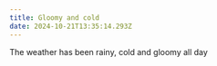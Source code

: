 ```yaml
---
title: Gloomy and cold
date: 2024-10-21T13:35:14.293Z
---
```


The weather has been rainy, cold and gloomy all day
